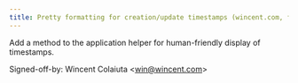 ```yaml
---
title: Pretty formatting for creation/update timestamps (wincent.com, fba09f2)
---
```


Add a method to the application helper for human-friendly display of timestamps.

Signed-off-by: Wincent Colaiuta &lt;win@wincent.com&gt;
